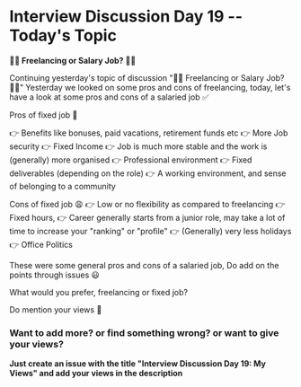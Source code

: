 # Interview Discussion Day 19 -- Today's Topic

**👨‍💻 Freelancing or Salary Job? 👨‍💻**

Continuing yesterday's topic of discussion "👨‍💻 Freelancing or Salary Job? 👨‍💻"
Yesterday we looked on some pros and cons of freelancing, today, let's have a look at some pros and cons of a salaried job ✅

Pros of fixed job 🌟

👉 Benefits like bonuses, paid vacations, retirement funds etc
👉 More Job security
👉 Fixed Income
👉 Job is much more stable and the work is (generally) more organised
👉 Professional environment
👉 Fixed deliverables (depending on the role)
👉 A working environment, and sense of belonging to a community

Cons of fixed job 😩 
👉 Low or no flexibility as compared to freelancing
👉 Fixed hours, 
👉 Career generally starts from a junior role, may take a lot of time to increase your "ranking" or "profile"
👉 (Generally) very less holidays
👉 Office Politics

These were some general pros and cons of a salaried job, Do add on the points through issues 😃

What would you prefer, freelancing or fixed job?

Do mention your views 💭

### Want to add more? or find something wrong? or want to give your views? 

**Just create an issue with the title "Interview Discussion Day 19: My Views" and add your views in the description**
